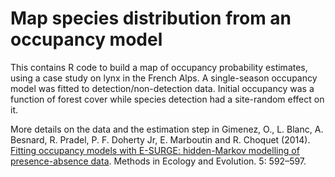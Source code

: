 Map species distribution from an occupancy model
===========================================================

This contains R code to build a map of occupancy probability estimates, using a case study on lynx in the French Alps.
A single-season occupancy model was fitted to detection/non-detection data. Initial occupancy was a function of forest cover 
while species detection had a site-random effect on it.

More details on the data and the estimation step in Gimenez, O., L. Blanc, A. Besnard, R. Pradel, P. F. Doherty Jr, E. Marboutin and R. Choquet (2014). [Fitting occupancy models with E-SURGE: hidden-Markov modelling of presence-absence data](https://dl.dropboxusercontent.com/u/23160641/my-pubs/Gimenezetal2014.pdf). Methods in Ecology and Evolution. 5: 592–597.
